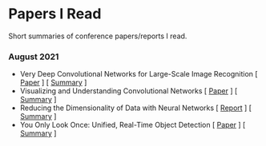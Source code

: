 # Papers I Read
Short summaries of conference papers/reports I read.

### August 2021

- Very Deep Convolutional Networks for Large-Scale Image Recognition [ [Paper](https://arxiv.org/pdf/1409.1556.pdf ) ] [ [Summary](./vggnet/vggnet.md) ]
- Visualizing and Understanding Convolutional Networks [ [Paper](https://cs.nyu.edu/~fergus/papers/zeilerECCV2014.pdf) ] [ [Summary](./visualization/visualization.md) ]
- Reducing the Dimensionality of Data with Neural Networks [ [Report](https://www.cs.toronto.edu/~hinton/science.pdf) ] [ [Summary](./autoencoder/autoencoder.md) ]
- You Only Look Once: Unified, Real-Time Object Detection [ [Paper](https://arxiv.org/pdf/1506.02640.pdf) ] [ [Summary](./yolo/yolo.md) ]